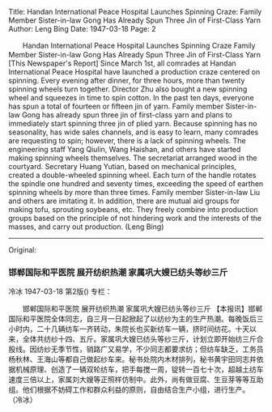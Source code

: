 Title: Handan International Peace Hospital Launches Spinning Craze: Family Member Sister-in-law Gong Has Already Spun Three Jin of First-Class Yarn
Author: Leng Bing
Date: 1947-03-18
Page: 2

　　Handan International Peace Hospital
    Launches Spinning Craze
    Family Member Sister-in-law Gong Has Already Spun Three Jin of First-Class Yarn
    [This Newspaper's Report] Since March 1st, all comrades at Handan International Peace Hospital have launched a production craze centered on spinning. Every evening after dinner, for three hours, more than twenty spinning wheels turn together. Director Zhu also bought a new spinning wheel and squeezes in time to spin cotton. In the past ten days, everyone has spun a total of fourteen or fifteen jin of yarn. Family member Sister-in-law Gong has already spun three jin of first-class yarn and plans to immediately start spinning three jin of plied yarn. Because spinning has no seasonality, has wide sales channels, and is easy to learn, many comrades are requesting to spin; however, there is a lack of spinning wheels. The engineering staff Yang Qiulin, Wang Haishan, and others have started making spinning wheels themselves. The secretariat arranged wood in the courtyard. Secretary Huang Yutian, based on mechanical principles, created a double-wheeled spinning wheel. Each turn of the handle rotates the spindle one hundred and seventy times, exceeding the speed of earthen spinning wheels by more than three times. Family member Sister-in-law Liu and others are imitating it. In addition, there are mutual aid groups for making tofu, sprouting soybeans, etc. They freely combine into production groups based on the principle of not hindering work and the interests of the masses, and carry out production.
                  (Leng Bing)



<hr /> 

Original: 


### 邯郸国际和平医院  展开纺织热潮  家属巩大嫂已纺头等纱三斤
冷冰
1947-03-18
第2版()
专栏：

　　邯郸国际和平医院
    展开纺织热潮
    家属巩大嫂已纺头等纱三斤
    【本报讯】邯郸国际和平医院全体同志，自三月一日起掀起了以纺纱为主的生产热潮。每晚饭后三小时内，二十几辆纺车一齐转动，朱院长也买新纺车一辆，挤时间纺花。十天以来，全体共纺纱十四、五斤。家属巩大嫂已纺头等纱三斤，计划立即开始纺三斤合股线。因纺纱无季节性，销路广又易学，不少同志都要求纺；但纺车缺乏，工务员杨秋林、王海山等都自己做起纱车来。秘书处院内木材排列，秘书黄宇田同志并依据机械原理、创造了一辆双轮纺车，把手每搅一周，锭转一百七十次，超越土纺车速度三倍以上，家属刘大嫂等正照样仿制中。此外，尚有做豆腐、生豆芽等等互助组。他们根据不妨碍工作和群众利益的原则，自由结合生产小组，进行生产。
                  （冷冰）
